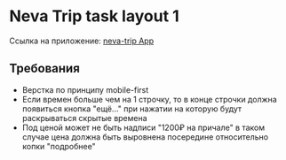 # Neva Trip task layout 1

Ссылка на приложение: [neva-trip App](https://neva-trip-layout-1.vercel.app/)

## Требования

- Верстка по принципу mobile-first
- Если времен больше чем на 1 строчку, то в конце строчки должна появиться кнопка "ещё..." при нажатии на которую будут раскрываться скрытые времена
- Под ценой может не быть надписи "1200₽ на причале" в таком случае цена должна быть выровнена посередине относительно копки "подробнее"
